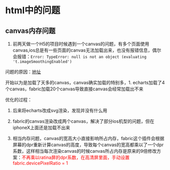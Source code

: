 # html中的问题

## canvas内存问题

1. 前两天做一个H5的项目时候遇到一个canvas的问题，有多个页面使用canvas,ios总是有一些页面的canvas无法加载出来，也没有报错信息，偶尔会报错：`Error: TypeError: null is not an object (evaluating 't.imageSmoothingEnabled') `

问题的原因：[地址](https://stackoverflow.com/questions/40482586/getcontext2d-returns-null-in-safari-10/43482153)

开始以为是加载了天多的canvas，canvas确实加载的特别多，1. echarts加载了4个canvas，fabric加载20个canvas导致直接canvas会经常加载出不来

优化的过程：

1. 后来将echarts改成svg渲染，发现并没有什么用

2. fabric的canvas渲染改成两个canvas，解决了部分ios机型的问题，但在iphoneX上面还是加载不出来

3. 相当内存问题，canvas的宽高大小直接影响所占内存，fabric这个插件会根据屏幕的dpr重新计算canvas的高度，导致每个canvas的宽高都乘以了一个dpr系数，这样相当每次渲染canvas的时候canvas所占内存是原来的9倍修改方案：<font color=red>不再乘以ratina屏的dpr系数，在高清屏里面，手动设置fabric.devicePixelRatio = 1</font>

<gitask />